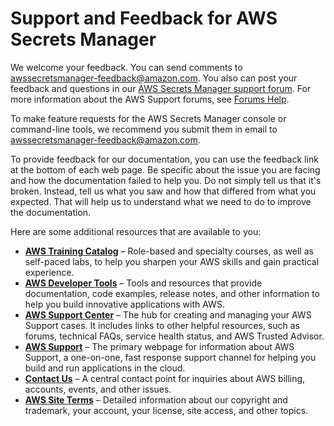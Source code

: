 # Support and Feedback for AWS Secrets Manager<a name="support-and-feedback"></a>

We welcome your feedback\. You can send comments to [awssecretsmanager\-feedback@amazon\.com](mailto:awssecretsmanager-feedback@amazon.com)\. You also can post your feedback and questions in our [AWS Secrets Manager support forum](https://forums.aws.amazon.com/forum.jspa?forumID=296)\. For more information about the AWS Support forums, see [Forums Help](https://forums.aws.amazon.com/help.jspa)\.

To make feature requests for the AWS Secrets Manager console or command\-line tools, we recommend you submit them in email to [awssecretsmanager\-feedback@amazon\.com](mailto:awssecretsmanager-feedback@amazon.com)\.

To provide feedback for our documentation, you can use the feedback link at the bottom of each web page\. Be specific about the issue you are facing and how the documentation failed to help you\. Do not simply tell us that it's broken\. Instead, tell us what you saw and how that differed from what you expected\. That will help us to understand what we need to do to improve the documentation\.

Here are some additional resources that are available to you:
+ **[AWS Training Catalog](https://aws.amazon.com/training/course-descriptions/)** – Role\-based and specialty courses, as well as self\-paced labs, to help you sharpen your AWS skills and gain practical experience\.
+ **[AWS Developer Tools](https://aws.amazon.com/developertools/)** – Tools and resources that provide documentation, code examples, release notes, and other information to help you build innovative applications with AWS\.
+ **[AWS Support Center](https://console.aws.amazon.com/support/home#/)** – The hub for creating and managing your AWS Support cases\. It includes links to other helpful resources, such as forums, technical FAQs, service health status, and AWS Trusted Advisor\.
+ **[AWS Support](https://aws.amazon.com/premiumsupport/)** – The primary webpage for information about AWS Support, a one\-on\-one, fast response support channel for helping you build and run applications in the cloud\.
+ **[Contact Us](https://aws.amazon.com/contact-us/)** – A central contact point for inquiries about AWS billing, accounts, events, and other issues\.
+ **[AWS Site Terms](https://aws.amazon.com/terms/)** – Detailed information about our copyright and trademark, your account, your license, site access, and other topics\.